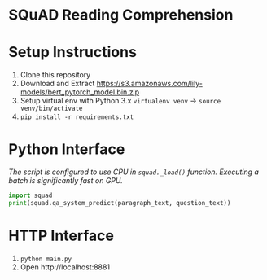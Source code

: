 # SQuAD Reading Comprehension


# Setup Instructions

1. Clone this repository
2. Download and Extract https://s3.amazonaws.com/lily-models/bert_pytorch_model.bin.zip
3. Setup virtual env with Python 3.x `virtualenv venv` -> `source venv/bin/activate`
4. `pip install -r requirements.txt`


# Python Interface

_The script is configured to use CPU in `squad._load()` function. Executing a batch is significantly fast on GPU._

```python
import squad
print(squad.qa_system_predict(paragraph_text, question_text))
```

# HTTP Interface

1. `python main.py`
2. Open http://localhost:8881
